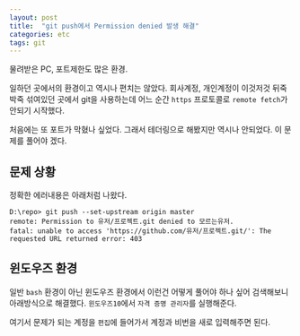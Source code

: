 ```yaml
---
layout: post
title:  "git push에서 Permission denied 발생 해결"
categories: etc
tags: git
---
```


물려받은 PC, 포트제한도 많은 환경.

일하던 곳에서의 환경이고 역시나 편치는 않았다. 회사계정, 개인계정이 이것저것 뒤죽박죽 섞여있던 곳에서 git을 사용하는데 어느 순간 `https` 프로토콜로 `remote fetch`가 안되기 시작했다.

처음에는 또 포트가 막혔나 싶었다. 그래서 테더링으로 해봤지만 역시나 안되었다. 이 문제를 풀어야 겠다.

## 문제 상황
정확한 에러내용은 아래처럼 나왔다.
```
D:\repo> git push --set-upstream origin master
remote: Permission to 유저/프로젝트.git denied to 모르는유저.
fatal: unable to access 'https://github.com/유저/프로젝트.git/': The requested URL returned error: 403
```

## 윈도우즈 환경
일반 `bash` 환경이 아닌 윈도우즈 환경에서 이런건 어떻게 풀어야 하나 싶어 검색해보니 아래방식으로 해결했다. `윈도우즈10`에서 `자격 증명 관리자`를 실행해준다.


여기서 문제가 되는 계정을 `편집`에 들어가서 계정과 비번을 새로 입력해주면 된다.

